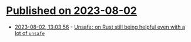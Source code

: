 # [Published on 2023-08-02](index.md)

* [2023-08-02, 13:03:56](https://lobste.rs/s/kuq1ha/unsafe_on_rust_still_being_helpful_even) - [Unsafe : on Rust still being helpful even with a lot of `unsafe`](https://v5.chriskrycho.com/journal/unsafe/)
